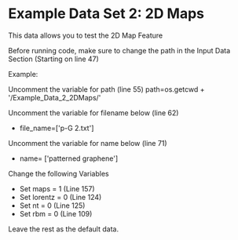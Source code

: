 # Example Data Set 2: 2D Maps

This data allows you to test the 2D Map Feature

Before running code, make sure to change the path in the Input Data Section (Starting on line 47)

Example:

Uncomment the variable for  path (line 55)
path=os.getcwd + '/Example_Data_2_2DMaps/'

Uncomment the variable for filename below (line 62)
* file_name=['p-G 2.txt']


Uncomment the variable for name below (line 71)
* name= ['patterned graphene']

Change the following Variables
* Set maps = 1 (Line 157)
* Set lorentz = 0 (Line 124)
* Set nt = 0 (Line 125)
* Set rbm = 0 (Line 109)

Leave the rest as the default data.

